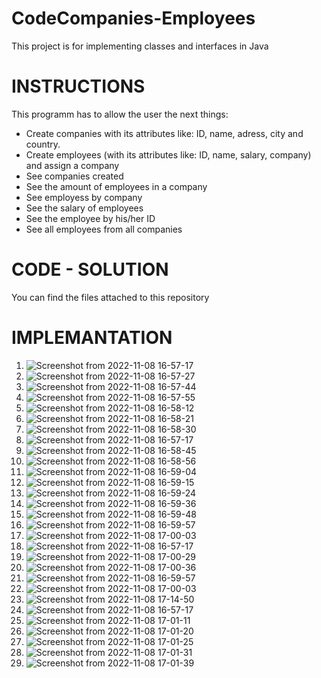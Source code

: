 # CodeCompanies-Employees
This project is for implementing classes and interfaces in Java

# INSTRUCTIONS
This programm has to allow the user the next things:
- Create companies with its attributes like: ID, name, adress, city and country.
- Create employees (with its attributes like: ID, name, salary, company) and assign a company
- See companies created
- See the amount of employees in a company
- See employess by company
- See the salary of employees
- See the employee by his/her ID
- See all employees from all companies

# CODE - SOLUTION
You can find the files attached to this repository

# IMPLEMANTATION
1. ![Screenshot from 2022-11-08 16-57-17](https://user-images.githubusercontent.com/117246749/200685237-ba92c011-decc-42a2-8f82-0a7ae2e939bb.png)
2. ![Screenshot from 2022-11-08 16-57-27](https://user-images.githubusercontent.com/117246749/200685247-4ca97e42-7aa8-4164-8e08-45a688666f26.png)
3. ![Screenshot from 2022-11-08 16-57-44](https://user-images.githubusercontent.com/117246749/200685335-ca616dbc-3264-4323-86ec-94422ce15452.png)
4. ![Screenshot from 2022-11-08 16-57-55](https://user-images.githubusercontent.com/117246749/200685429-32c4ef95-566f-49bc-951e-c10a9c28ca30.png)
5. ![Screenshot from 2022-11-08 16-58-12](https://user-images.githubusercontent.com/117246749/200685439-765fc575-effb-40d8-8845-59314e15b349.png)
6. ![Screenshot from 2022-11-08 16-58-21](https://user-images.githubusercontent.com/117246749/200685443-5126d369-9d82-48c5-87f5-65de6d32c19b.png)
7. ![Screenshot from 2022-11-08 16-58-30](https://user-images.githubusercontent.com/117246749/200685454-9fa548c1-0318-4a25-af0c-3176ddf6b8e3.png)
8. ![Screenshot from 2022-11-08 16-57-17](https://user-images.githubusercontent.com/117246749/200685237-ba92c011-decc-42a2-8f82-0a7ae2e939bb.png)
9. ![Screenshot from 2022-11-08 16-58-45](https://user-images.githubusercontent.com/117246749/200685856-9c2aae28-b5a1-441b-ae7c-0aa176a1c2bf.png)
10. ![Screenshot from 2022-11-08 16-58-56](https://user-images.githubusercontent.com/117246749/200685865-877b631f-0a27-405e-b108-ca7c9d6545b6.png)
11. ![Screenshot from 2022-11-08 16-59-04](https://user-images.githubusercontent.com/117246749/200685872-5157b255-43b5-4b7f-963f-74103c989a3f.png)
12. ![Screenshot from 2022-11-08 16-59-15](https://user-images.githubusercontent.com/117246749/200685875-96745f86-d69b-4f8b-b996-1afb855996fc.png)
13. ![Screenshot from 2022-11-08 16-59-24](https://user-images.githubusercontent.com/117246749/200685925-f4611fc7-2f3a-4241-a7d2-7244477a3277.png)
14. ![Screenshot from 2022-11-08 16-59-36](https://user-images.githubusercontent.com/117246749/200686117-d6938735-85b0-465c-82b2-3036918cda31.png)
15. ![Screenshot from 2022-11-08 16-59-48](https://user-images.githubusercontent.com/117246749/200686455-cfe3101b-fbe0-4f52-8c2f-04346f1cd282.png)
16. ![Screenshot from 2022-11-08 16-59-57](https://user-images.githubusercontent.com/117246749/200686470-526fa598-8b79-453d-9914-64db26afdc01.png)
17. ![Screenshot from 2022-11-08 17-00-03](https://user-images.githubusercontent.com/117246749/200686478-82e8badf-7ef9-4a36-8989-e0fe1308d542.png)
18. ![Screenshot from 2022-11-08 16-57-17](https://user-images.githubusercontent.com/117246749/200685237-ba92c011-decc-42a2-8f82-0a7ae2e939bb.png)
19. ![Screenshot from 2022-11-08 17-00-29](https://user-images.githubusercontent.com/117246749/200686730-68f0e26d-0bb8-46b9-9631-311ba39e9c0b.png)
20. ![Screenshot from 2022-11-08 17-00-36](https://user-images.githubusercontent.com/117246749/200686748-5b916a21-3ae1-4f49-a16e-73fd8e48419a.png)
21. ![Screenshot from 2022-11-08 16-59-57](https://user-images.githubusercontent.com/117246749/200687122-66221ad8-3980-4b1d-8f19-6a54fdeae22d.png)
22. ![Screenshot from 2022-11-08 17-00-03](https://user-images.githubusercontent.com/117246749/200687148-c4398e35-d486-4388-91f3-2462a08905f0.png)
23. ![Screenshot from 2022-11-08 17-14-50](https://user-images.githubusercontent.com/117246749/200687407-638b1d1e-77c3-4055-8897-7e4e41aedaf3.png)
24. ![Screenshot from 2022-11-08 16-57-17](https://user-images.githubusercontent.com/117246749/200685237-ba92c011-decc-42a2-8f82-0a7ae2e939bb.png)
25. ![Screenshot from 2022-11-08 17-01-11](https://user-images.githubusercontent.com/117246749/200687500-c4a2a39b-978f-484e-8ce2-802bc2a6d746.png)
26. ![Screenshot from 2022-11-08 17-01-20](https://user-images.githubusercontent.com/117246749/200687504-e60fb540-2d2f-49d8-b07d-74d61ed30d7c.png)
27. ![Screenshot from 2022-11-08 17-01-25](https://user-images.githubusercontent.com/117246749/200687680-2096790e-0b2e-4ac6-b44a-8cea729c90dd.png)
28. ![Screenshot from 2022-11-08 17-01-31](https://user-images.githubusercontent.com/117246749/200687707-e0ebb465-523d-4d79-823b-01c5838982d7.png)
29. ![Screenshot from 2022-11-08 17-01-39](https://user-images.githubusercontent.com/117246749/200687734-32a8ddbb-b8e6-48eb-a9e0-1918851e7db9.png)





